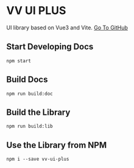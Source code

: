 # VV UI PLUS
UI library based on Vue3 and Vite. [Go To GitHub](https://github.com/coderben2017/vv-ui-plus)

## Start Developing Docs

```
npm start
```

## Build Docs

```
npm run build:doc
```

## Build the Library
```
npm run build:lib
```

## Use the Library from NPM
```
npm i --save vv-ui-plus
```
